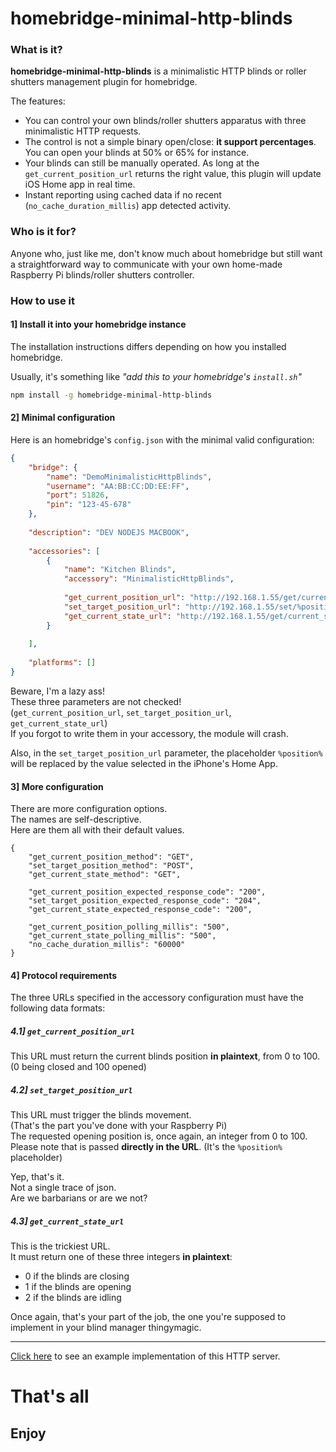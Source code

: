 # homebridge-minimal-http-blinds

### What is it?

**homebridge-minimal-http-blinds** is a minimalistic HTTP blinds or roller shutters management plugin for homebridge.

The features:
- You can control your own blinds/roller shutters apparatus with three minimalistic HTTP requests.
- The control is not a simple binary open/close: **it support percentages**. You can open your blinds at 50% or 65% for instance.
- Your blinds can still be manually operated. As long at the `get_current_position_url` returns the right value, this plugin will update iOS Home app in real time.
- Instant reporting using cached data if no recent (`no_cache_duration_millis`) app detected activity.

### Who is it for?

Anyone who, just like me, don't know much about homebridge
but still want a straightforward way to communicate with your own home-made Raspberry Pi blinds/roller shutters controller.

### How to use it

#### 1] Install it into your homebridge instance

The installation instructions differs depending on how you installed homebridge.

Usually, it's something like _"add this to your homebridge's `install.sh`"_
````bash
npm install -g homebridge-minimal-http-blinds
````

#### 2] Minimal configuration

Here is an homebridge's `config.json` with the minimal valid configuration:

````json
{
    "bridge": {
        "name": "DemoMinimalisticHttpBlinds",
        "username": "AA:BB:CC:DD:EE:FF",
        "port": 51826,
        "pin": "123-45-678"
    },
  
    "description": "DEV NODEJS MACBOOK",
  
    "accessories": [
        {
            "name": "Kitchen Blinds",
            "accessory": "MinimalisticHttpBlinds",
  
            "get_current_position_url": "http://192.168.1.55/get/current_position/",
            "set_target_position_url": "http://192.168.1.55/set/%position%",
            "get_current_state_url": "http://192.168.1.55/get/current_state/"
        }
  
    ],
  
    "platforms": []
}
````

Beware, I'm a lazy ass!  
These three parameters are not checked!  
(`get_current_position_url`, `set_target_position_url`, `get_current_state_url`)  
If you forgot to write them in your accessory, the module will crash.

Also, in the `set_target_position_url` parameter, the placeholder `%position%` will be replaced by the value selected in the iPhone's Home App. 

#### 3] More configuration

There are more configuration options.  
The names are self-descriptive.  
Here are them all with their default values.

````
{
    "get_current_position_method": "GET",
    "set_target_position_method": "POST",
    "get_current_state_method": "GET",
    
    "get_current_position_expected_response_code": "200",
    "set_target_position_expected_response_code": "204",
    "get_current_state_expected_response_code": "200",
    
    "get_current_position_polling_millis": "500",
    "get_current_state_polling_millis": "500",
    "no_cache_duration_millis": "60000"
}
````

#### 4] Protocol requirements

The three URLs specified in the accessory configuration must have the following data formats:

##### 4.1] `get_current_position_url`

This URL must return the current blinds position **in plaintext**, from 0 to 100.  
(0 being closed and 100 opened)

##### 4.2] `set_target_position_url`

This URL must trigger the blinds movement.  
(That's the part you've done with your Raspberry Pi)  
The requested opening position is, once again, an integer from 0 to 100.
Please note that is passed **directly in the URL**. (It's the `%position%` placeholder)  

Yep, that's it.  
Not a single trace of json.  
Are we barbarians or are we not?    


##### 4.3] `get_current_state_url`

This is the trickiest URL.  
It must return one of these three integers **in plaintext**:
- 0 if the blinds are closing
- 1 if the blinds are opening
- 2 if the blinds are idling

Once again, that's your part of the job, the one you're supposed to implement in your blind manager thingymagic.

________________________________________

[Click here](EXAMPLE.MD) to see an example implementation of this HTTP server.

# That's all

## Enjoy
